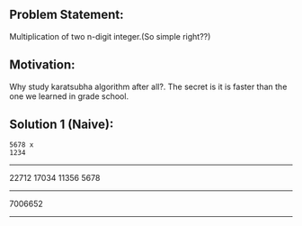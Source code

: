Problem Statement:
-----------------
  Multiplication of two n-digit integer.(So simple right??)
  

Motivation:
----------
  Why study karatsubha algorithm after all?. The secret is it is faster than the one we learned in grade school.

Solution 1 (Naive):
------------------

    5678 x
    1234
__________
   22712
  17034
 11356
 5678
__________
 7006652
__________
